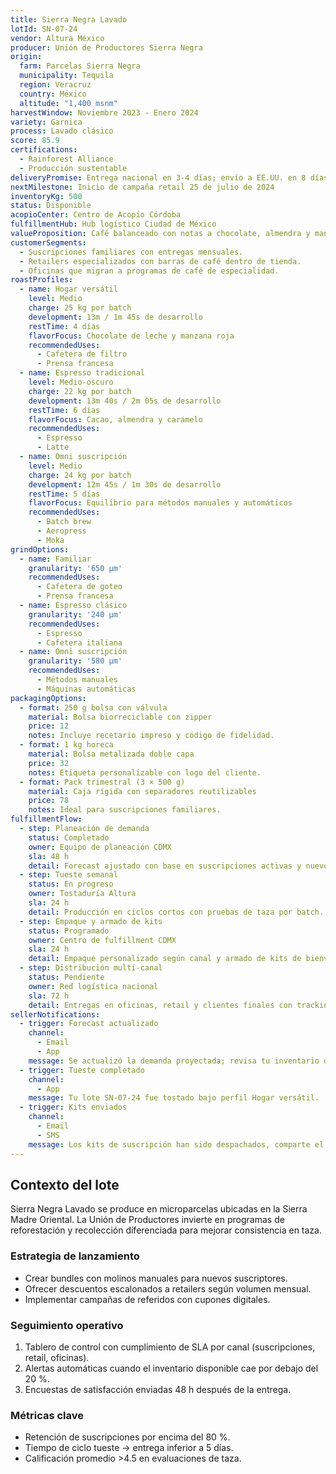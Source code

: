 ```yaml
---
title: Sierra Negra Lavado
lotId: SN-07-24
vendor: Altura México
producer: Unión de Productores Sierra Negra
origin:
  farm: Parcelas Sierra Negra
  municipality: Tequila
  region: Veracruz
  country: México
  altitude: "1,400 msnm"
harvestWindow: Noviembre 2023 - Enero 2024
variety: Garnica
process: Lavado clásico
score: 85.9
certifications:
  - Rainforest Alliance
  - Producción sustentable
deliveryPromise: Entrega nacional en 3-4 días; envío a EE.UU. en 8 días hábiles
nextMilestone: Inicio de campaña retail 25 de julio de 2024
inventoryKg: 500
status: Disponible
acopioCenter: Centro de Acopio Córdoba
fulfillmentHub: Hub logístico Ciudad de México
valueProposition: Café balanceado con notas a chocolate, almendra y manzana roja, pensado para programas de suscripción y retail.
customerSegments:
  - Suscripciones familiares con entregas mensuales.
  - Retailers especializados con barras de café dentro de tienda.
  - Oficinas que migran a programas de café de especialidad.
roastProfiles:
  - name: Hogar versátil
    level: Medio
    charge: 25 kg por batch
    development: 13m / 1m 45s de desarrollo
    restTime: 4 días
    flavorFocus: Chocolate de leche y manzana roja
    recommendedUses:
      - Cafetera de filtro
      - Prensa francesa
  - name: Espresso tradicional
    level: Medio-oscuro
    charge: 22 kg por batch
    development: 13m 40s / 2m 05s de desarrollo
    restTime: 6 días
    flavorFocus: Cacao, almendra y caramelo
    recommendedUses:
      - Espresso
      - Latte
  - name: Omni suscripción
    level: Medio
    charge: 24 kg por batch
    development: 12m 45s / 1m 30s de desarrollo
    restTime: 5 días
    flavorFocus: Equilibrio para métodos manuales y automáticos
    recommendedUses:
      - Batch brew
      - Aeropress
      - Moka
grindOptions:
  - name: Familiar
    granularity: '650 µm'
    recommendedUses:
      - Cafetera de goteo
      - Prensa francesa
  - name: Espresso clásico
    granularity: '240 µm'
    recommendedUses:
      - Espresso
      - Cafetera italiana
  - name: Omni suscripción
    granularity: '580 µm'
    recommendedUses:
      - Métodos manuales
      - Máquinas automáticas
packagingOptions:
  - format: 250 g bolsa con válvula
    material: Bolsa biorreciclable con zipper
    price: 12
    notes: Incluye recetario impreso y código de fidelidad.
  - format: 1 kg horeca
    material: Bolsa metalizada doble capa
    price: 32
    notes: Etiqueta personalizable con logo del cliente.
  - format: Pack trimestral (3 × 500 g)
    material: Caja rígida con separadores reutilizables
    price: 78
    notes: Ideal para suscripciones familiares.
fulfillmentFlow:
  - step: Planeación de demanda
    status: Completado
    owner: Equipo de planeación CDMX
    sla: 48 h
    detail: Forecast ajustado con base en suscripciones activas y nuevos retailers.
  - step: Tueste semanal
    status: En progreso
    owner: Tostaduría Altura
    sla: 24 h
    detail: Producción en ciclos cortos con pruebas de taza por batch.
  - step: Empaque y armado de kits
    status: Programado
    owner: Centro de fulfillment CDMX
    sla: 24 h
    detail: Empaque personalizado según canal y armado de kits de bienvenida.
  - step: Distribución multi-canal
    status: Pendiente
    owner: Red logística nacional
    sla: 72 h
    detail: Entregas en oficinas, retail y clientes finales con tracking en app.
sellerNotifications:
  - trigger: Forecast actualizado
    channel:
      - Email
      - App
    message: Se actualizó la demanda proyectada; revisa tu inventario disponible.
  - trigger: Tueste completado
    channel:
      - App
    message: Tu lote SN-07-24 fue tostado bajo perfil Hogar versátil.
  - trigger: Kits enviados
    channel:
      - Email
      - SMS
    message: Los kits de suscripción han sido despachados, comparte el tracking con tus clientes.
---
```


## Contexto del lote
Sierra Negra Lavado se produce en microparcelas ubicadas en la Sierra Madre Oriental. La Unión de Productores invierte en programas de reforestación y recolección diferenciada para mejorar consistencia en taza.

### Estrategia de lanzamiento
- Crear bundles con molinos manuales para nuevos suscriptores.
- Ofrecer descuentos escalonados a retailers según volumen mensual.
- Implementar campañas de referidos con cupones digitales.

### Seguimiento operativo
1. Tablero de control con cumplimiento de SLA por canal (suscripciones, retail, oficinas).
2. Alertas automáticas cuando el inventario disponible cae por debajo del 20 %.
3. Encuestas de satisfacción enviadas 48 h después de la entrega.

### Métricas clave
- Retención de suscripciones por encima del 80 %.
- Tiempo de ciclo tueste → entrega inferior a 5 días.
- Calificación promedio >4.5 en evaluaciones de taza.
